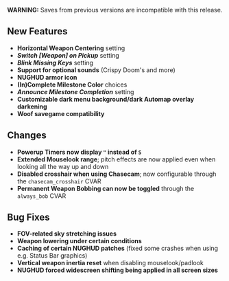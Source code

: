 **WARNING:** Saves from previous versions are incompatible with this release.

## New Features

- **Horizontal Weapon Centering** setting
- **_Switch [Weapon] on Pickup_** setting
- **_Blink Missing Keys_** setting
- **Support for optional sounds** (Crispy Doom's and more)
- **NUGHUD armor icon**
- **(In)Complete Milestone Color** choices
- **_Announce Milestone Completion_** setting
- **Customizable dark menu background/dark Automap overlay darkening**
- **Woof savegame compatibility**

## Changes

- **Powerup Timers now display `"` instead of `S`**
- **Extended Mouselook range**; pitch effects are now applied even when looking all the way up and down
- **Disabled crosshair when using Chasecam**; now configurable through the `chasecam_crosshair` CVAR
- **Permanent Weapon Bobbing can now be toggled** through the `always_bob` CVAR

## Bug Fixes

- **FOV-related sky stretching issues**
- **Weapon lowering under certain conditions**
- **Caching of certain NUGHUD patches** (fixed some crashes when using e.g. Status Bar graphics)
- **Vertical weapon inertia reset** when disabling mouselook/padlook
- **NUGHUD forced widescreen shifting being applied in all screen sizes**

